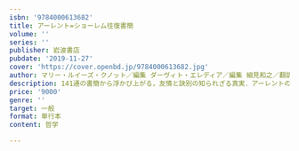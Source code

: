 ```yaml
---
isbn: '9784000613682'
title: アーレント=ショーレム往復書簡
volume: ''
series: ''
publisher: 岩波書店
pubdate: '2019-11-27'
cover: 'https://cover.openbd.jp/9784000613682.jpg'
author: マリー・ルイーズ・クノット／編集 ダーヴィト・エレディア／編集 細見和之／翻訳 大形綾／翻訳 ほか
description: 141通の書簡から浮かび上がる，友情と訣別の知られざる真実．アーレントのヨーロッパ調査報告他も収録．
price: '9000'
genre: ''
target: 一般
format: 単行本
content: 哲学

---
```

